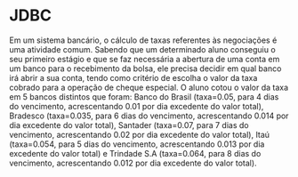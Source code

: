 # JDBC
Em um sistema bancário, o cálculo de taxas referentes às negociações é uma atividade comum. Sabendo que um determinado aluno conseguiu o seu primeiro estágio e que se faz necessária a abertura de uma conta em um banco para o recebimento da bolsa, ele precisa decidir em qual banco irá abrir a sua conta, tendo como critério de escolha o valor da taxa cobrado para a operação de cheque especial. O aluno cotou o valor da taxa em 5 bancos distintos que foram: Banco do Brasil (taxa=0.05, para 4 dias do vencimento, acrescentando 0.01 por dia excedente do valor total), Bradesco (taxa=0.035, para 6 dias do vencimento, acrescentando 0.014 por dia excedente do valor total), Santader (taxa=0.07, para 7 dias do vencimento, acrescentando 0.02 por dia excedente do valor total), Itaú (taxa=0.054, para 5 dias do vencimento, acrescentando 0.013 por dia excedente do valor total) e Trindade S.A (taxa=0.064, para 8 dias do vencimento, acrescentando 0.012 por dia excedente do valor total). 
